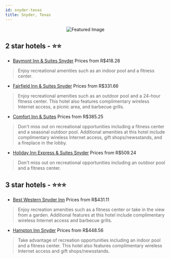 ```yaml
---
id: snyder-texas
title: Snyder, Texas
---
```


<center><img src="https://i.travelapi.com/hotels/3000000/2790000/2784500/2784436/f4469e57_z.jpg" alt="Featured Image" /></center>


##  2 star hotels - ⭐️⭐️

-    [Baymont Inn & Suites Snyder](https://us.hurb.com/hotels/snyder/baymont-inn-suites-snyder-JNP-JP847280?cmp=18055) Prices from R$418.28
   > Enjoy recreational amenities such as an indoor pool and a fitness center.
-    [Fairfield Inn & Suites Snyder](https://us.hurb.com/hotels/snyder/fairfield-inn-suites-snyder-JNP-JP379521?cmp=18055) Prices from R$331.66
   > Enjoy recreational amenities such as an outdoor pool and a 24-hour fitness center. This hotel also features complimentary wireless Internet access, a picnic area, and barbecue grills.
-    [Comfort Inn & Suites](https://us.hurb.com/hotels/snyder/comfort-inn-suites-JNP-JP097400?cmp=18055) Prices from R$385.25
   > Don't miss out on recreational opportunities including a fitness center and a seasonal outdoor pool. Additional amenities at this hotel include complimentary wireless Internet access, gift shops/newsstands, and a fireplace in the lobby.
-    [Holiday Inn Express & Suites Snyder](https://us.hurb.com/hotels/snyder/holiday-inn-express-suites-snyder-JNP-JP769051?cmp=18055) Prices from R$509.24
   > Don't miss out on recreational opportunities including an outdoor pool and a fitness center.

##  3 star hotels - ⭐️⭐️⭐️

-    [Best Western Snyder Inn](https://us.hurb.com/hotels/snyder/best-western-snyder-inn-JNP-JP093156?cmp=18055) Prices from R$431.11
   > Enjoy recreation amenities such as a fitness center or take in the view from a garden. Additional features at this hotel include complimentary wireless Internet access and barbecue grills.
-    [Hampton Inn Snyder](https://us.hurb.com/hotels/snyder/hampton-inn-snyder-JNP-JP569125?cmp=18055) Prices from R$448.56
   > Take advantage of recreation opportunities including an indoor pool and a fitness center. This hotel also features complimentary wireless Internet access and gift shops/newsstands.
